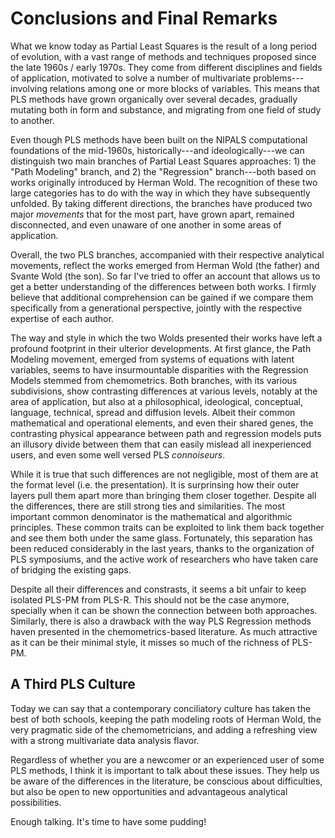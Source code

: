 # Conclusions and Final Remarks

What we know today as Partial Least Squares is the result of a long period of evolution, with a vast range of methods and techniques proposed since the late 1960s / early 1970s. They come from different disciplines and fields of application, motivated to solve a number of multivariate problems---involving relations among one or more blocks of variables. This means that PLS methods have grown organically over several decades, gradually mutating both in form and substance, and migrating from one field of study to another.

Even though PLS methods have been built on the NIPALS computational foundations of the mid-1960s, historically---and ideologically---we can distinguish two main branches of Partial Least Squares approaches: 1) the "Path Modeling" branch, and 2) the "Regression" branch---both based on works originally introduced by Herman Wold. The recognition of these two large categories has to do with the way in which they have subsequently unfolded. By taking different directions, the branches have produced two major _movements_ that for the most part, have grown apart, remained disconnected, and even unaware of one another in some areas of application. 

Overall, the two PLS branches, accompanied with their respective analytical movements, reflect the works emerged from Herman Wold (the father) and Svante Wold (the son). So far I've tried to offer an account that allows us to get a better understanding of the differences between both works. I firmly believe that additional comprehension can be gained if we compare them specifically from a generational perspective, jointly with the respective expertise of each author. 

The way and style in which the two Wolds presented their works have left a profound footprint in their ulterior developments. At first glance, the Path Modeling movement, emerged from systems of equations with latent variables, seems to have insurmountable disparities with the Regression Models stemmed from chemometrics. Both branches, with its various subdivisions, show contrasting differences at various levels, notably at the area of application, but also at a philosophical, ideological, conceptual, language, technical, spread and diffusion levels. Albeit their common mathematical and operational elements, and even their shared genes, the contrasting physical appearance between path and regression models puts an illusory divide between them that can easily mislead all inexperienced users, and even some well versed PLS _connoiseurs_.

While it is true that such differences are not negligible, most of them are at the format level (i.e. the presentation). It is surprinsing how their outer layers pull them apart more than bringing them closer together. Despite all the differences, there are still strong ties and similarities. The most important common denominator is the mathematical and algorithmic principles. These common traits can be exploited to link them back together and see them both under the same glass. Fortunately, this separation has been reduced considerably in the last years, thanks to the organization of PLS symposiums, and the active work of researchers who have taken care of bridging the existing gaps.

Despite all their differences and constrasts, it seems a bit unfair to keep isolated PLS-PM from PLS-R. This should not be the case anymore, specially when it can be shown the connection between both approaches. Similarly, there is also a drawback with the way PLS Regression methods haven presented in the chemometrics-based literature. As much attractive as it can be their minimal style, it misses so much of the richness of PLS-PM.


## A Third PLS Culture

Today we can say that a contemporary conciliatory culture has taken the best of both schools, keeping the path modeling roots of Herman Wold, the very pragmatic side of the chemometricians, and adding a refreshing view with a strong multivariate data analysis flavor. 

Regardless of whether you are a newcomer or an experienced user of some PLS methods, I think it is important to talk about these issues. They help us be aware of the differences in the literature, be conscious about difficulties, but also be open to new opportunities and advantageous analytical possibilities.

Enough talking. It's time to have some pudding!
